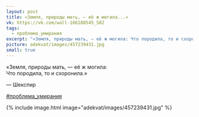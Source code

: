 ```yaml
---
layout: post
title: «Земля, природы мать, — еë ж могила...»
vk: https://vk.com/wall-166188545_582
tags:
  - проблема_умирания
excerpt: "«Земля, природы мать, — еë ж могила: Что породила, то и схоронила.» — Шекспир"
picture: adekvat/images/457239431.jpg
small: true
---
```

«Земля, природы мать, — еë ж могила:<br>
Что породила, то и схоронила.»

— Шекспир

[#проблема_умирания](poisk.html#проблема_умирания)

{% include image.html image="adekvat/images/457239431.jpg" %}